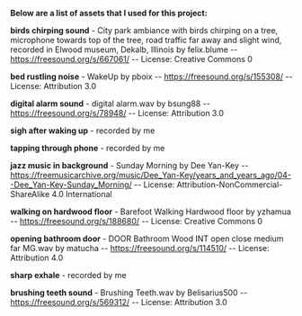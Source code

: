 **Below are a list of assets that I used for this project:**

**birds chirping sound** - City park ambiance with birds chirping on a tree, microphone towards top of the tree, road traffic far away and slight wind, recorded in Elwood museum, Dekalb, Illinois by felix.blume -- https://freesound.org/s/667061/ -- License: Creative Commons 0

**bed rustling noise** - WakeUp by pboix -- https://freesound.org/s/155308/ -- License: Attribution 3.0

**digital alarm sound** - digital alarm.wav by bsung88 -- https://freesound.org/s/78948/ -- License: Attribution 3.0

**sigh after waking up** - recorded by me

**tapping through phone** - recorded by me

**jazz music in background** - Sunday Morning by Dee Yan-Key -- https://freemusicarchive.org/music/Dee_Yan-Key/years_and_years_ago/04--Dee_Yan-Key-Sunday_Morning/ -- License: Attribution-NonCommercial-ShareAlike 4.0 International

**walking on hardwood floor** - Barefoot Walking Hardwood floor by yzhamua -- https://freesound.org/s/188680/ -- License: Creative Commons 0

**opening bathroom door** - DOOR Bathroom Wood INT open close medium far MG.wav by matucha -- https://freesound.org/s/114510/ -- License: Attribution 4.0

**sharp exhale** - recorded by me

**brushing teeth sound** - Brushing Teeth.wav by Belisarius500 -- https://freesound.org/s/569312/ -- License: Attribution 3.0
